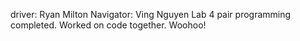 driver: Ryan Milton
Navigator: Ving Nguyen
Lab 4 pair programming completed. Worked on code together.
Woohoo!
